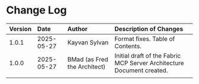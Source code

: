 # Change Log

| Version | Date       | Author        | Description of Changes                                                      |
| :------ | :--------- | :------------ | :-------------------------------------------------------------------------- |
| 1.0.1   | 2025-05-27 | Kayvan Sylvan | Format fixes. Table of Contents. |
| 1.0.0   | 2025-05-27 | BMad (as Fred the Architect) | Initial draft of the Fabric MCP Server Architecture Document created. |
|         |            |               |                                                                             |

